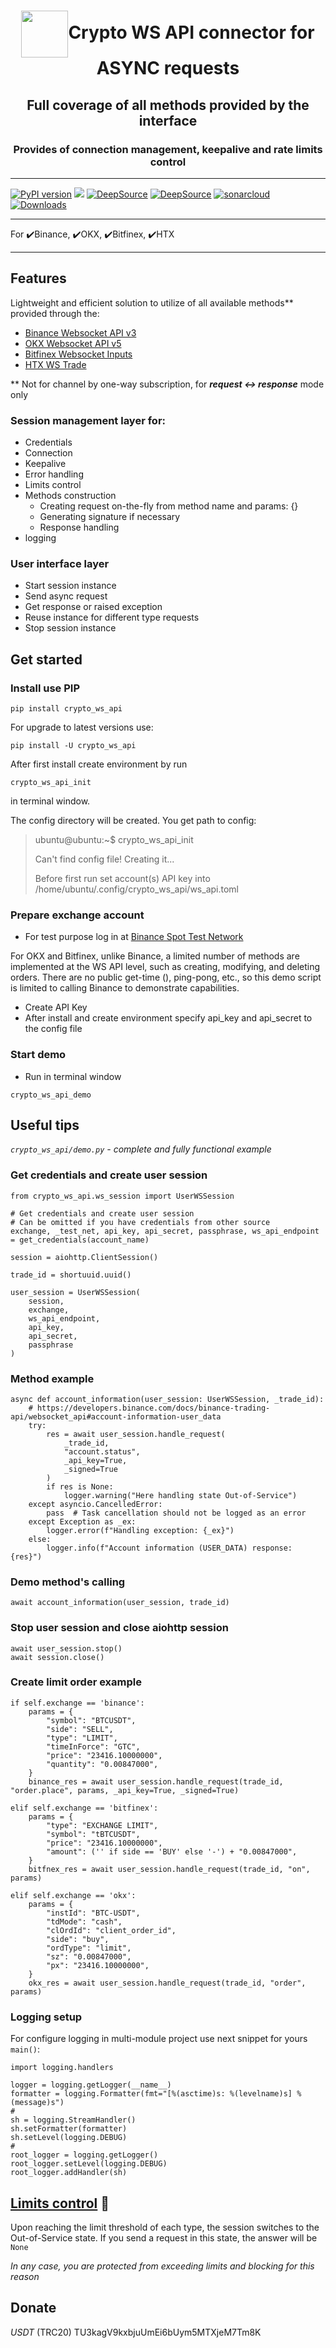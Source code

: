 <h1 align="center"><img align="center" src="https://user-images.githubusercontent.com/77513676/250364389-cbedc171-a930-4467-a0cd-21627a6a41ed.svg" width="75">Crypto WS API connector for ASYNC requests</h1>

<h2 align="center">Full coverage of all methods provided by the interface</h2>

<h3 align="center">Provides of connection management, keepalive and rate limits control</h3>

***
<a href="https://pypi.org/project/crypto-ws-api/"><img src="https://img.shields.io/pypi/v/crypto-ws-api" alt="PyPI version"></a>
<a href="https://codeclimate.com/github/DogsTailFarmer/crypto-ws-api/maintainability"><img src="https://api.codeclimate.com/v1/badges/2d2a654ba393eb88d911/maintainability" /></a>
<a href="https://app.deepsource.com/gh/DogsTailFarmer/crypto-ws-api/?ref=repository-badge}" target="_blank"><img alt="DeepSource" title="DeepSource" src="https://app.deepsource.com/gh/DogsTailFarmer/crypto-ws-api.svg/?label=resolved+issues&token=TXghPzbi0YWhkCLU8Q1tmDyQ"/></a>
<a href="https://app.deepsource.com/gh/DogsTailFarmer/crypto-ws-api/?ref=repository-badge}" target="_blank"><img alt="DeepSource" title="DeepSource" src="https://app.deepsource.com/gh/DogsTailFarmer/crypto-ws-api.svg/?label=active+issues&token=TXghPzbi0YWhkCLU8Q1tmDyQ"/></a>
<a href="https://sonarcloud.io/summary/new_code?id=DogsTailFarmer_crypto-ws-api" target="_blank"><img alt="sonarcloud" title="sonarcloud" src="https://sonarcloud.io/api/project_badges/measure?project=DogsTailFarmer_crypto-ws-api&metric=alert_status"/></a>
<a href="https://pepy.tech/project/crypto-ws-api" target="_blank"><img alt="Downloads" title="Downloads" src="https://static.pepy.tech/badge/crypto-ws-api"/></a>
***
For :heavy_check_mark:Binance, :heavy_check_mark:OKX, :heavy_check_mark:Bitfinex, :heavy_check_mark:HTX
***

## Features
Lightweight and efficient solution to utilize of all available methods** provided through the:
* [Binance Websocket API v3](https://binance-docs.github.io/apidocs/websocket_api/en)
* [OKX Websocket API v5](https://www.okx.com/docs-v5/en/#overview-websocket)
* [Bitfinex Websocket Inputs](https://docs.bitfinex.com/reference/ws-auth-input)
* [HTX WS Trade](https://www.htx.com/en-us/opend/newApiPages/?id=8cb89359-77b5-11ed-9966-1928f079ab6)

** Not for channel by one-way subscription, for **_request <-> response_** mode only

### Session management layer for:
- Credentials
- Connection
- Keepalive
- Error handling
- Limits control
- Methods construction
  + Creating request on-the-fly from method name and params: {}
  + Generating signature if necessary
  + Response handling
- logging

### User interface layer
- Start session instance
- Send async request
- Get response or raised exception
- Reuse instance for different type requests
- Stop session instance

## Get started
### Install use PIP

```console
pip install crypto_ws_api
```
For upgrade to latest versions use:
```console
pip install -U crypto_ws_api
```

After first install create environment by run 
```console
crypto_ws_api_init
```
in terminal window.

The config directory will be created. You get path to config:

>ubuntu@ubuntu:~$ crypto_ws_api_init
> 
>Can't find config file! Creating it...
> 
>Before first run set account(s) API key into /home/ubuntu/.config/crypto_ws_api/ws_api.toml

### Prepare exchange account
* For test purpose log in at [Binance Spot Test Network](https://testnet.binance.vision/)

For OKX and Bitfinex, unlike Binance, a limited number of methods are implemented at the WS API level,
such as creating, modifying, and deleting orders.
There are no public get-time (), ping-pong, etc., so this demo script is limited to calling Binance
to demonstrate capabilities.

* Create API Key
* After install and create environment specify api_key and api_secret to the config file

### Start demo
* Run in terminal window
```
crypto_ws_api_demo
``` 

## Useful tips

_*`crypto_ws_api/demo.py` - complete and fully functional example*_

### Get credentials and create user session

```bazaar
from crypto_ws_api.ws_session import UserWSSession

# Get credentials and create user session
# Can be omitted if you have credentials from other source
exchange, _test_net, api_key, api_secret, passphrase, ws_api_endpoint = get_credentials(account_name)

session = aiohttp.ClientSession()

trade_id = shortuuid.uuid()

user_session = UserWSSession(
    session,
    exchange,
    ws_api_endpoint,
    api_key,
    api_secret,
    passphrase
)
```

### Method example
```bazaar
async def account_information(user_session: UserWSSession, _trade_id):
    # https://developers.binance.com/docs/binance-trading-api/websocket_api#account-information-user_data
    try:
        res = await user_session.handle_request(
            _trade_id,
            "account.status",
            _api_key=True,
            _signed=True
        )
        if res is None:
            logger.warning("Here handling state Out-of-Service")
    except asyncio.CancelledError:
        pass  # Task cancellation should not be logged as an error
    except Exception as _ex:
        logger.error(f"Handling exception: {_ex}")
    else:
        logger.info(f"Account information (USER_DATA) response: {res}")
```

### Demo method's calling
```bazaar
await account_information(user_session, trade_id)
```

### Stop user session and close aiohttp session
```bazaar
await user_session.stop()
await session.close()
```

### Create limit order example
```bazaar
if self.exchange == 'binance':
    params = {
        "symbol": "BTCUSDT",
        "side": "SELL",
        "type": "LIMIT",
        "timeInForce": "GTC",
        "price": "23416.10000000",
        "quantity": "0.00847000",
    }
    binance_res = await user_session.handle_request(trade_id, "order.place", params, _api_key=True, _signed=True)

elif self.exchange == 'bitfinex':
    params = {
        "type": "EXCHANGE LIMIT",
        "symbol": "tBTCUSDT",
        "price": "23416.10000000",
        "amount": ('' if side == 'BUY' else '-') + "0.00847000",
    }
    bitfnex_res = await user_session.handle_request(trade_id, "on", params)

elif self.exchange == 'okx':
    params = {
        "instId": "BTC-USDT",
        "tdMode": "cash",
        "clOrdId": "client_order_id",
        "side": "buy",
        "ordType": "limit",
        "sz": "0.00847000",
        "px": "23416.10000000",
    }
    okx_res = await user_session.handle_request(trade_id, "order", params)
```

### Logging setup
For configure logging in multi-module project use next snippet for yours `main()`:
```bazaar
import logging.handlers

logger = logging.getLogger(__name__)
formatter = logging.Formatter(fmt="[%(asctime)s: %(levelname)s] %(message)s")
#
sh = logging.StreamHandler()
sh.setFormatter(formatter)
sh.setLevel(logging.DEBUG)
#
root_logger = logging.getLogger()
root_logger.setLevel(logging.DEBUG)
root_logger.addHandler(sh)
```

## [Limits control](https://developers.binance.com/docs/binance-trading-api/websocket_api#general-information-on-rate-limits) :link:
Upon reaching the limit threshold of each type, the session switches to the Out-of-Service state.
If you send a request in this state, the answer will be `None`

*In any case, you are protected from exceeding limits and blocking for this reason*

## Donate
*USDT* (TRC20) TU3kagV9kxbjuUmEi6bUym5MTXjeM7Tm8K
